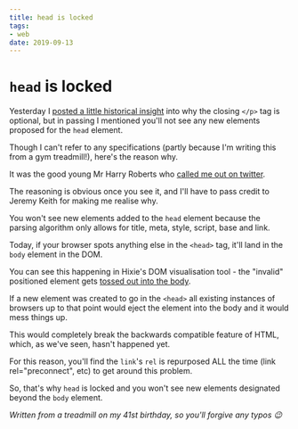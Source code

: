```yaml
---
title: head is locked
tags:
- web
date: 2019-09-13
---
```


# `head` is locked

Yesterday I [posted a little historical insight](https://remysharp.com/2019/09/12/why-some-html-is-optional) into why the closing `</p>` tag is optional, but in passing I mentioned you'll not see any new elements proposed for the `head` element.

Though I can't refer to any specifications (partly because I'm writing this from a gym treadmill!), here's the reason why.

<!--more-->

It was the good young Mr Harry Roberts who [called me out on twitter](https://twitter.com/csswizardry/status/1172117050791276544?s=19). 

The reasoning is obvious once you see it, and I'll have to pass credit to Jeremy Keith for making me realise why.

You won't see new elements added to the `head` element because the parsing algorithm only allows for title, meta, style, script, base and link.

Today, if your browser spots anything else in the `<head>` tag, it'll land in the `body` element in the DOM.

You can see this happening in Hixie's DOM visualisation tool - the "invalid" positioned element gets [tossed out into the body](https://software.hixie.ch/utilities/js/live-dom-viewer/?%3C!DOCTYPE%20html%3E%0A%3Chead%3E%3Ctitle%3EOk%3C%2Ftitle%3E%0A%3Cp%3EHello%3C%2Fp%3E%0A%3C%2Fhead%3E%0A%3Cp%3EYo!%3C%2Fp%3E).

If a new element was created to go in the `<head>` all existing instances of browsers up to that point would eject the element into the body and it would mess things up.

This would completely break the backwards compatible feature of HTML, which, as we've seen, hasn't happened yet.

For this reason, you'll find the `link`'s `rel` is repurposed ALL the time (link rel="preconnect", etc) to get around this problem.

So, that's why `head` is locked and you won't see new elements designated beyond the `body` element.

_Written from a treadmill on my 41st birthday, so you'll forgive any typos 😉_
